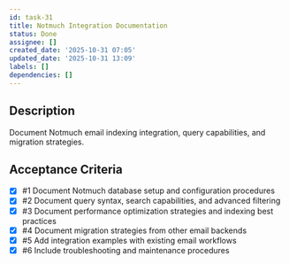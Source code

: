 ```yaml
---
id: task-31
title: Notmuch Integration Documentation
status: Done
assignee: []
created_date: '2025-10-31 07:05'
updated_date: '2025-10-31 13:09'
labels: []
dependencies: []
---
```


## Description

<!-- SECTION:DESCRIPTION:BEGIN -->
Document Notmuch email indexing integration, query capabilities, and migration strategies.
<!-- SECTION:DESCRIPTION:END -->

## Acceptance Criteria
<!-- AC:BEGIN -->
- [x] #1 Document Notmuch database setup and configuration procedures
- [x] #2 Document query syntax, search capabilities, and advanced filtering
- [x] #3 Document performance optimization strategies and indexing best practices
- [x] #4 Document migration strategies from other email backends
- [x] #5 Add integration examples with existing email workflows
- [x] #6 Include troubleshooting and maintenance procedures
<!-- AC:END -->
